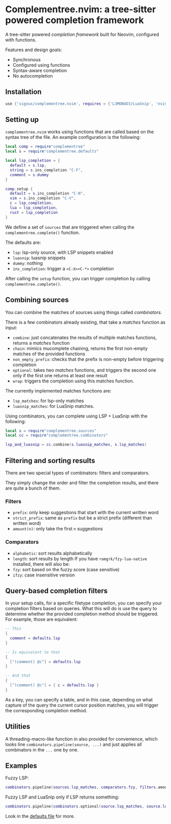 # Complementree.nvim: a tree-sitter powered completion framework

A tree-sitter powered _completion framework_ built for Neovim,
configured with functions.

Features and design goals:
- Synchronous
- Configured using functions
- Syntax-aware completion
- No autocompletion

## Installation

```lua
use {'vigoux/complementree.nvim', requires = {'L3MON4D3/LuaSnip', 'nvim-treesitter/nvim-treesitter'} }
```

## Setting up

`complementree.nvim` works using functions that are called based on
the syntax tree of the file. An example configuration is the
following:

```lua
local comp = require"complementree"
local s = require"complementree.defaults"

local lsp_completion = {
  default = s.lsp,
  string = s.ins_completion "C-F",
  comment = s.dummy
}

comp.setup {
  default = s.ins_completion "C-N",
  vim = s.ins_completion "C-V",
  c = lsp_completion,
  lua = lsp_completion,
  rust = lsp_completion
}
```

We define a set of `sources` that are triggered when calling the
`complementree.complete()` function.

The defaults are:
- `lsp`: lsp-only source, with LSP snippets enabled
- `luasnip`: luasnip snippets
- `dummy`: nothing
- `ins_completion`: trigger a `<C-X><C-*>` completion

After calling the `setup` function, you can trigger completion by
calling `complementree.complete()`.

## Combining sources

You can combine the matches of sources using things called
_combinators_.

There is a few combinators already existing, that take a _matches_
function as input:

- `combine`: just concatenates the results of multiple matches
  functions, returns a _matches_ function
- `chain`: mimics mucomplete chaining, returns the first non-empty
  matches of the provided functions
- `non_empty_prefix`: checks that the prefix is non-empty before
  triggering completion
- `optional`: takes two _matches_ functions, and triggers the second
  one only if the first one returns at least one result
- `wrap`: triggers the completion using this matches function.

The currently implemented matches functions are:
- `lsp_matches`: for lsp-only matches
- `luasnip_matches`: for LuaSnip matches.

Using combinators, you can complete using LSP + LuaSnip with the
following:

```lua
local s = require"complementree.sources"
local cc = require"complementree.combinators"

lsp_and_luasnip = cc.combine(s.luasnip_matches, s.lsp_matches)
```

## Filtering and sorting results

There are two special types of combinators: filters and comparators.

They simply change the order and filter the completion results, and
there are quite a bunch of them.

### Filters

- `prefix`: only keep suggestions that start with the current written
  word
- `strict_prefix`: same as `prefix` but be a strict prefix
  (different than written word)
- `amount(n)`: only take the first `n` suggestions

### Comparators

- `alphabetic`: sort results alphabetically
- `length`: sort results by length
If you have `romgrk/fzy-lua-native` installed, there will also be:
- `fzy`: sort based on the fuzzy score (case sensitive)
- `ifzy`: case insensitive version

## Query-based completion filters

In your setup calls, for a specific filetype completion, you can
specify your completion filters based on queries. What this will do is
use the query to determine whether the provided completion method
should be triggered. For example, those are equivalent:

```lua
-- This
{
  comment = defaults.lsp
}

-- Is equivalent to that
{
  ["(comment) @c"] = defaults.lsp
}

-- And that
{
  ["(comment) @c"] = { c = defaults.lsp }
}
```

As a key, you can specify a table, and in this case, depending on what
capture of the query the current cursor position matches, you will
trigger the corresponding completion method.

## Utilities

A threading-macro-like function in also provided for convenience,
which looks line `combinators.pipeline(source, ...)` and just applies
all combinators in the `...` one by one.

## Examples

Fuzzy LSP:
```lua
combinators.pipeline(sources.lsp_matches, comparators.fzy, filters.amount(6))
```

Fuzzy LSP and LuaSnip only if LSP returns something:
```lua
combinators.pipeline(combinators.optional(source.lsp_matches, source.luasnip_matches), comparators.fzy, filters.amount(6))
```

Look in the [defaults file](./lua/complementree/defaults.lua) for
more.
